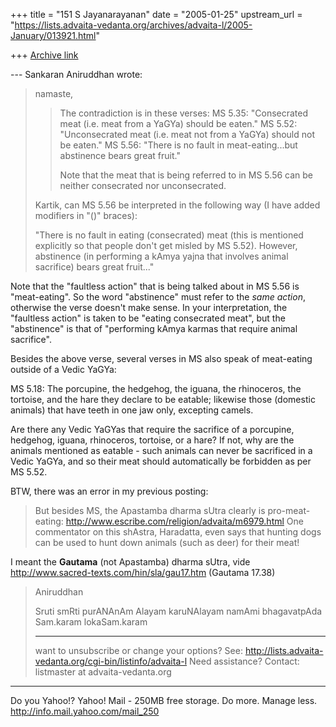+++
title = "151 S Jayanarayanan"
date = "2005-01-25"
upstream_url = "https://lists.advaita-vedanta.org/archives/advaita-l/2005-January/013921.html"

+++
[Archive link](https://lists.advaita-vedanta.org/archives/advaita-l/2005-January/013921.html)

--- Sankaran Aniruddhan <ani at ee.washington.edu> wrote:

> namaste,
> 
> >The contradiction is in these verses:
> >MS 5.35: "Consecrated meat (i.e. meat from a YaGYa) should be
> eaten."
> >MS 5.52: "Unconsecrated meat (i.e. meat not from a YaGYa) should not
> be
> >eaten."
> >MS 5.56: "There is no fault in meat-eating...but abstinence bears
> great
> >fruit."
> >
> >Note that the meat that is being referred to in MS 5.56 can be
> neither
> >consecrated nor unconsecrated.
> 
> Kartik, can MS 5.56 be interpreted in the following way (I have added
> modifiers in "()" braces):
> 
> "There is no fault in eating (consecrated) meat (this is mentioned
> explicitly so that people don't get misled by MS 5.52). However,
> abstinence (in performing a kAmya yajna that involves animal
> sacrifice)
> bears great fruit..."
> 

Note that the "faultless action" that is being talked about in MS 5.56
is "meat-eating". So the word "abstinence" must refer to the *same
action*, otherwise the verse doesn't make sense. In your
interpretation, the "faultless action" is taken to be "eating
consecrated meat", but the "abstinence" is that of "performing kAmya
karmas that require animal sacrifice". 

Besides the above verse, several verses in MS also speak of meat-eating
outside of a Vedic YaGYa:

MS 5.18: The porcupine, the hedgehog, the iguana, the rhinoceros, the
tortoise, and the hare they declare to be eatable; likewise those
(domestic animals) that have teeth in one jaw only, excepting camels.

Are there any Vedic YaGYas that require the sacrifice of a porcupine,
hedgehog, iguana, rhinoceros, tortoise, or a hare? If not, why are the
animals mentioned as eatable - such animals can never be sacrificed in
a Vedic YaGYa, and so their meat should automatically be forbidden as
per MS 5.52.


BTW, there was an error in my previous posting:

> But besides MS, the Apastamba dharma sUtra clearly is
> pro-meat-eating:
> http://www.escribe.com/religion/advaita/m6979.html
> One commentator on this shAstra, Haradatta, even says that hunting
> dogs
> can be used to hunt down animals (such as deer) for their meat!
> 

I meant the **Gautama** (not Apastamba) dharma sUtra, vide
http://www.sacred-texts.com/hin/sla/gau17.htm (Gautama 17.38)

> Aniruddhan
> 
> Sruti smRti purANAnAm Alayam karuNAlayam
> namAmi bhagavatpAda Sam.karam lokaSam.karam
> _______________________________________________
> want to unsubscribe or change your options? See:
> http://lists.advaita-vedanta.org/cgi-bin/listinfo/advaita-l
> Need assistance? Contact:
> listmaster at advaita-vedanta.org
> 






__________________________________ 
Do you Yahoo!? 
Yahoo! Mail - 250MB free storage. Do more. Manage less. 
http://info.mail.yahoo.com/mail_250

